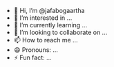 - 👋 Hi, I’m @jafabogaartha
- 👀 I’m interested in ...
- 🌱 I’m currently learning ...
- 💞️ I’m looking to collaborate on ...
- 📫 How to reach me ...
- 😄 Pronouns: ...
- ⚡ Fun fact: ...

<!---
jafabogaartha/jafabogaartha is a ✨ special ✨ repository because its `README.md` (this file) appears on your GitHub profile.
You can click the Preview link to take a look at your changes.
--->
